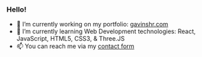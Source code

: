 ### Hello!
- 🔭 I’m currently working on my portfolio: [gavinshr.com](https://gavinshr.com)  
- 🌱 I’m currently learning Web Development technologies: React, JavaScript, HTML5, CSS3, & Three.JS
- 📫 You can reach me via my [contact form](https://gavinshr.com/#contact)  
